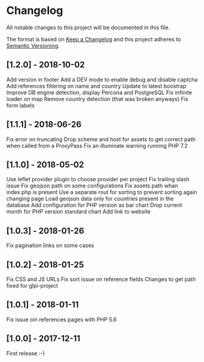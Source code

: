 # Changelog

All notable changes to this project will be documented in this file.

The format is based on [Keep a Changelog](http://keepachangelog.com/en/1.0.0/)
and this project adheres to [Semantic Versioning](http://semver.org/spec/v2.0.0.html).

## [1.2.0] - 2018-10-02

Add version in footer
Add a DEV mode to enable debug and disable captcha
Add references filtering on name and country
Update to latest boostrap
Improve DB engine detection, display Percona and PostgreSQL
Fix infinite loader on map
Remove country detection (that was broken anyways)
Fix form labels

## [1.1.1] - 2018-06-26

Fix error on truncating
Drop scheme and host for assets to get correct path when called from a ProxyPass
Fix an illuminate warning running PHP 7.2

## [1.1.0] - 2018-05-02

Use leflet provider plugin to choose provider per project
Fix trailing slash issue
Fix geojson path on some configurations
Fix assets path whan index.php is present
Use a separate rout for sorting to prevent sorting again changing page
Load geojson data only for countries present in the database
Add configuration for PHP version as bar chart
Drop current month for PHP version standard chart
Add link to website

## [1.0.3] - 2018-01-26

Fix pagination links on some cases

## [1.0.2] - 2018-01-25

Fix CSS and JS URLs
Fix sort issue on reference fields
Changes to get path fixed for glpi-project

## [1.0.1] - 2018-01-11

Fix issue oin references pages with PHP 5.6

## [1.0.0] - 2017-12-11

First release :-)
